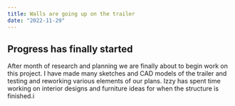```yaml
---
title: Walls are going up on the trailer
date: "2022-11-29"
---
```



## Progress has finally started

After month of research and planning we are finally about to begin work on this project. I have made many sketches and CAD models of the trailer and testing and reworking various elements of our plans. Izzy has spent time working on interior designs and furniture ideas for when the structure is finished.i
